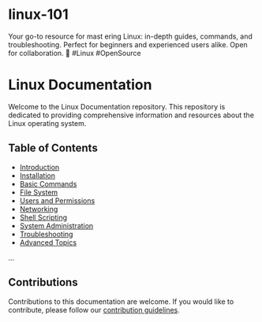 # linux-101
Your go-to resource for mast
ering Linux: in-depth guides, commands, and troubleshooting. Perfect for beginners and experienced users alike. Open for collaboration. 🐧 #Linux #OpenSource

# Linux Documentation

Welcome to the Linux Documentation repository. This repository is dedicated to providing comprehensive information and resources about the Linux operating system.

## Table of Contents

- [Introduction](Introduction/Introduction.md)
- [Installation](#installation)
- [Basic Commands](#basic-commands)
- [File System](#file-system)
- [Users and Permissions](#users-and-permissions)
- [Networking](#networking)
- [Shell Scripting](#shell-scripting)
- [System Administration](#system-administration)
- [Troubleshooting](#troubleshooting)
- [Advanced Topics](#advanced-topics)

...

## Contributions

Contributions to this documentation are welcome. If you would like to contribute, please follow our [contribution guidelines](CONTRIBUTING.md).
